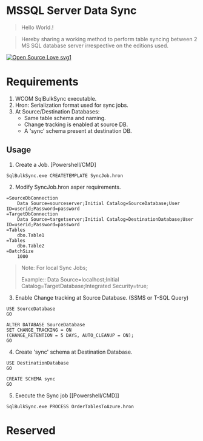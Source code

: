 
# MSSQL Server Data Sync

>Hello World.!

>Hereby sharing a working method to perform table syncing between 2 MS SQL database server irrespective on the editions used.

[![Open Source Love svg1](https://badges.frapsoft.com/os/v1/open-source.svg?v=103)](https://github.com/ellerbrock/open-source-badges/)

# Requirements

 1. WCOM SqlBulkSync executable.
 2. Hron: Serialization format used for sync jobs.
 3. At Source/Destination Databases:
	* Same table schema and naming.
	* Change tracking is enabled at source DB.
	* A 'sync' schema present at destination DB.


## Usage

1. Create a Job. [Powershell/CMD]

```
SqlBulkSync.exe CREATETEMPLATE SyncJob.hron
```
2. Modify SyncJob.hron asper requirements.

```  
=SourceDbConnection
    Data Source=sourceserver;Initial Catalog=SourceDatabase;User ID=userid;Password=password
=TargetDbConnection
    Data Source=targetserver;Initial Catalog=DestinationDatabase;User ID=userid;Password=password
=Tables
    dbo.Table1
=Tables
    dbo.Table2
=BatchSize
    1000
``` 
>Note: For local Sync Jobs;
>
>Example:: Data Source=localhost;Initial Catalog=TargetDatabase;Integrated Security=true;

3. Enable Change tracking at Source Database. (SSMS or T-SQL Query)
```
USE SourceDatabase
GO 

ALTER DATABASE SourceDatabase 
SET CHANGE_TRACKING = ON
(CHANGE_RETENTION = 5 DAYS, AUTO_CLEANUP = ON); 
GO
```
4. Create 'sync'  schema at Destination Database.
```
USE DestinationDatabase
GO
   
CREATE SCHEMA sync 
GO
```
5. Execute the Sync job [[Powershell/CMD]]
```
SqlBulkSync.exe PROCESS OrderTablesToAzure.hron
```

# Reserved

